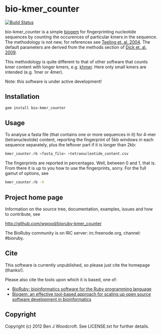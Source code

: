 # bio-kmer_counter

[![Build Status](https://secure.travis-ci.org/wwood/bioruby-kmer_counter.png)](http://travis-ci.org/wwood/bioruby-kmer_counter)

bio-kmer_counter is a simple [biogem](http://biogem.info) for fingerprinting
nucleotide sequences by counting the occurences of particular kmers in the
sequence. The methodology is not new, for references see [Teeling et. al. 2004](http://www.biomedcentral.com/1471-2105/5/163). The default parameters are derived from the methods section of [Dick et. al. 2009](http://genomebiology.com/content/10/8/R85).

This methodology is quite different to that of other software that counts
kmer content with longer kmers, e.g. [khmer](https://github.com/ged-lab/khmer).
Here only small kmers are intended (e.g. 1mer or 4mer).

Note: this software is under active development!

## Installation

```sh
gem install bio-kmer_counter
```

## Usage

To analyse a fasta file (that contains one or more sequences in it) for 4-mer (tetranucleotide)
content, reporting the fingerprint of 5kb windows in each sequence separately,
plus the leftover part if it is longer than 2kb:

```sh
kmer_counter.rb <fasta_file> >tetranucleotide_content.csv
```

The fingerprints are reported in percentages. Well, between 0 and 1, that is.
From there it is up to you how to use the fingerprints, sorry. For the full
gamut of options, see

```sh
kmer_counter.rb -h
```

## Project home page

Information on the source tree, documentation, examples, issues and
how to contribute, see

  http://github.com/wwood/bioruby-kmer_counter

The BioRuby community is on IRC server: irc.freenode.org, channel: #bioruby.

## Cite

This software is currently unpublished, so please just cite the homepage (thanks!).

Please also cite the tools upon which it is based, one of:
  
* [BioRuby: bioinformatics software for the Ruby programming language](http://dx.doi.org/10.1093/bioinformatics/btq475)
* [Biogem: an effective tool-based approach for scaling up open source software development in bioinformatics](http://dx.doi.org/10.1093/bioinformatics/bts080)

## Copyright

Copyright (c) 2012 Ben J Woodcroft. See LICENSE.txt for further details.

